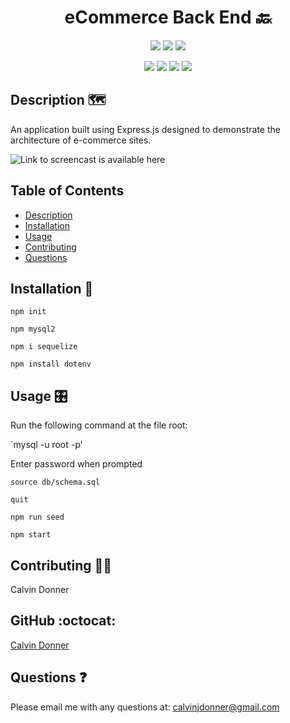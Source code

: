 <h1 align='center'> eCommerce Back End 🔙</h1>
  
<p align='center'>
  <img src='https://img.shields.io/github/languages/top/calvinjdonner/ECommerce-Back-End' />
  <img src='https://img.shields.io/github/repo-size/calvinjdonner/ECommerce-Back-End' />
  <img src='https://img.shields.io/github/last-commit/calvinjdonner/ECommerce-Back-End' />
</p>

<p align='center'>
    <img src='https://img.shields.io/badge/-express.js-red' />
    <img src='https://img.shields.io/badge/-mysql-green' />
    <img src='https://img.shields.io/badge/-sequelize-blue' />
    <img src='https://img.shields.io/badge/-dotenv-yellow' />
</p>
     
  ## Description 🗺️
   An application built using Express.js designed to demonstrate the architecture of e-commerce sites.
   
   ![Link to screencast is available here](./images/GET%routes-ALL.gif)

  ## Table of Contents
  - [Description](#description)
  - [Installation](#installation)
  - [Usage](#usage)
  - [Contributing](#contributing)
  - [Questions](#questions)

  ## Installation 💾
   
  `npm init`

  `npm mysql2`

  `npm i sequelize`

  `npm install dotenv`

  ## Usage 🎛️
  Run the following command at the file root:

  `mysql -u root -p'

  Enter password when prompted

  `source db/schema.sql`

  `quit`

  `npm run seed`

  `npm start`

  ## Contributing 👨‍💻
  Calvin Donner

  ## GitHub :octocat:
  [Calvin Donner](https://github.com/calvinjdonner)

  ## Questions ❓
  Please email me with any questions at: calvinjdonner@gmail.com<br />
 